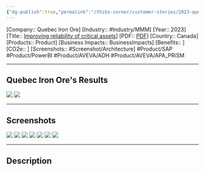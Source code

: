 ```yaml
---
{"dg-publish":true,"permalink":"/thibs-corner/customer-stories/2023-quebec-iron-ore-improving-reliability-of-critical-assets/","noteIcon":""}
---
```


[Company:: Quebec Iron Ore]
[Industry:: #Industry/MMM]
[Year:: 2023]
[Title:: [Improving reliability of critical assets](Home.md)]
[PDF:: [PDF](Home.md)]
[Country:: Canada]
[Products:: Product]
[Business Impacts:: BusinessImpacts]
[Benefits:: ]
[CO2e:: ]
[Screenshots:: #Screenshot/Architecture]
#Product/SAP #Product/PowerBI  #Product/AVEVA/ADH #Product/AVEVA/APA_PRiSM 


---
## Quebec Iron Ore's Results
![](https://i.imgur.com/u4Zaa5X.png)
![](https://i.imgur.com/VcDIQWs.jpg)

---
## Screenshots
![](https://i.imgur.com/I5Qqpjw.png)
![](https://i.imgur.com/VsnCDIP.png)
![](https://i.imgur.com/prfa57s.png)
![](https://i.imgur.com/JvGGTk4.png)
![](https://i.imgur.com/OF50mMK.png)
![](https://i.imgur.com/epW4iod.png)
![](https://i.imgur.com/lt7wqf6.png)

---
## Description